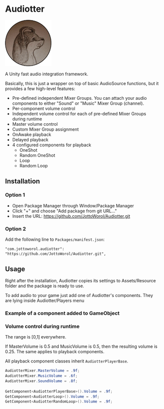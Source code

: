 # Audiotter

<img src="https://raw.githubusercontent.com/JottoWorol/Audiotter/main/Logo/audiotter_logo.png" width="30%">

A Unity fast audio integration framework.

Basically, this is just a wrapper on top of basic AudioSource functions, but it provides a few high-level features:
* Pre-defined independent Mixer Groups. You can attach your audio components to either "Sound" or "Music" Mixer Group (channel).
* Per-component volume control
* Independent volume control for each of pre-defined Mixer Groups during runtime
* Master volume control
* Custom Mixer Group assignment
* OnAwake playback
* Delayed playback
* 4 configured components for playback
  - OneShot
  - Random OneShot
  - Loop
  - Random Loop


## Installation
### Option 1
- Open Package Manager through Window/Package Manager
- Click "+" and choose "Add package from git URL..."
- Insert the URL: https://github.com/JottoWorol/Audiotter.git

### Option 2  
Add the following line to `Packages/manifest.json`:
```
"com.jottoworol.audiotter": "https://github.com/JottoWorol/Audiotter.git",
```

## Usage

Right after the installation, Audiotter copies its settings to Assets/Resource folder and the package is ready to use.

To add audio to your game just add one of Audiotter's components. They are lying inside Audiotter/Players menu
[](Screenshots/component_adding.png)
[](Screenshots/component_list.png)

### Example of a component added to GameObject
[](Screenshots/component_example.png)


### Volume control during runtime
The range is [0,1] everywhere.

If MasterVolume is 0.5 and MusicVolume is 0.5, then the resulting volume is 0.25. The same applies to playback components.

All playback component classes inherit ```AudiotterPlayerBase```.
```c#
AudiotterMixer.MasterVolume = .9f;
AudiotterMixer.MusicVolume = .6f;
AudiotterMixer.SoundVolume = .8f;

GetComponent<AudiotterPlayerBase>().Volume = .9f;
GetComponent<AudiotterLoop>().Volume = .9f;
GetComponent<AudiotterRandomLoop>().Volume = .9f;
```
